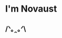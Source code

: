 # I'm Novaust
## /ᐠ｡ꞈ｡ᐟ\

<!---
Novaust/Novaust is a ✨ special ✨ repository because its `README.md` (this file) appears on your GitHub profile.
You can click the Preview link to take a look at your changes.
--->
